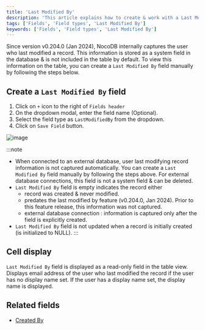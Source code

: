 ```yaml
---
title: 'Last Modified By'
description: 'This article explains how to create & work with a Last Modified By field.'
tags: ['Fields', 'Field types', 'Last Modified By']
keywords: ['Fields', 'Field types', 'Last Modified By']
---
```


Since version v0.204.0 (Jan 2024), NocoDB internally captures the user who last modified a record. This information is stored as a system field in the database & is not included in the table by default. To view this information on the table, you can create a `Last Modified By` field manually by following the steps below.

## Create a `Last Modified By` field
1. Click on `+` icon to the right of `Fields header`
2. On the dropdown modal, enter the field name (Optional).
3. Select the field type as `LastModifiedBy` from the dropdown.
4. Click on `Save Field` button.

![image](/img/v2/fields/types/last-modified-by.png)

:::note
- When connected to an external database, user last modifying record information is not captured automatically. You can create a `Last Modified By` field manually by following the steps above. For external database connections, this field is not a system field & can be deleted.
- `Last Modified By` field is empty indicates the record either
  - record was created & never modified. 
  - predates the last modified by feature (v0.204.0, Jan 2024). Prior to this feature release, this information was not captured.
  - external database connection : information is captured only after the field is explicitly created.
- `Last Modified By` field is not updated when a record is initially created (is initialized to NULL).
:::

## Cell display
`Last Modified By` field is displayed as a read-only field in the table view. Displays email address of the user who last modified the record if the user has no display name set. If the user has a display name set, the display name is displayed.

## Related fields
- [Created By](020.created-by.md)

